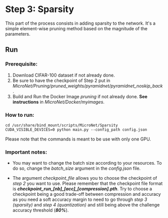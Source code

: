# Step 3: Sparsity

This part of the process consists in adding sparsity to the network. It's a simple element-wise pruning method
based on the magnitude of the parameters.


## Run

### Prerequisite:
1. Download CIFAR-100 dataset if not already done.
2. Be sure to have the checkpoint of Step 2 put in *MicroNet/Pruning/pruned_weights/pyramidnet/pyramidnet_noskip_back*.
3. Build and Run the Docker Image *pruning* if not already done. **See instructions** in *MicroNet/Docker/myimages*.


### How to run:
```
cd /usr/share/bind_mount/scripts/MicroNet/Sparsity
CUDA_VISIBLE_DEVICES=0 python main.py --config_path config.json
```

Please note that the commands is meant to be use with only one GPU.

### Important notes:

- You may want to change the batch size according to your resources. To do so, change the *batch_size* argument in the
*config.json* file.

- The argument *checkpoint_file* allows you to choose the checkpoint of *step 2* you want to use. Please remember
that the checkpoint file format is ***checkpoint\_run\_[nb]\_[acc]\_[compression].pth***. Try to choose a checkpoint
being a good trade-off between compression and accuracy as you need a soft accuracy margin to need to go through
*step 3 (sparsity)* and *step 4 (quantization)* and still being above the challenge accuracy threshold (***80%***).




